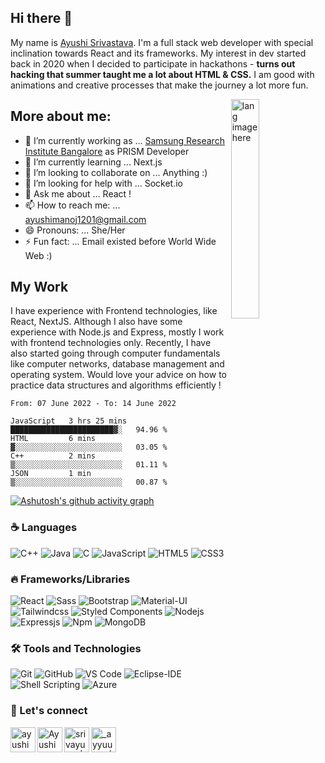 ## Hi there 👋
My name is [Ayushi Srivastava](https://github.com/srivastavayushi). I'm a full stack web developer with special inclination towards React and its frameworks. My interest in dev started back in 2020 when I decided to participate in hackathons - **turns out hacking that summer taught me a lot about HTML & CSS.** I am good with animations and creative processes that make the journey a lot more fun.

<img align="right" width="30%" src="https://user-images.githubusercontent.com/56116708/115572596-aedb1e80-a2dd-11eb-9106-7ce1da84a0e2.png" alt="lang image here" />
 
## More about me:
- 🔭 I’m currently working as ... [Samsung Research Institute Bangalore](https://research.samsung.com/sri-b) as PRISM Developer
- 🌱 I’m currently learning ... Next.js
- 👯 I’m looking to collaborate on ... Anything :)
- 🤔 I’m looking for help with ... Socket.io
- 💬 Ask me about ... React ! 
- 📫 How to reach me: ... ayushimanoj1201@gmail.com
- 😄 Pronouns: ... She/Her
- ⚡ Fun fact: ... Email existed before World Wide Web :)

## My Work
I have experience with Frontend technologies, like React, NextJS. Although I also have some experience with Node.js and Express, mostly I work with frontend technologies only. Recently, I have also started going through computer fundamentals like computer networks, database management and operating system. Would love your advice on how to practice data structures and algorithms efficiently !

<!--START_SECTION:waka-->

```text
From: 07 June 2022 - To: 14 June 2022

JavaScript   3 hrs 25 mins   ███████████████████████▓░   94.96 %
HTML         6 mins          ▓░░░░░░░░░░░░░░░░░░░░░░░░   03.05 %
C++          2 mins          ▒░░░░░░░░░░░░░░░░░░░░░░░░   01.11 %
JSON         1 min           ▒░░░░░░░░░░░░░░░░░░░░░░░░   00.87 %
```

<!--END_SECTION:waka-->

<!-- [![Readme Card](https://github-readme-stats.vercel.app/api/pin/?username=srivastavayushi&repo=EdiQL&show_icons=true&theme=radical)](https://github.com/srivastavayushi/EdiQL)

[![Readme Card](https://github-readme-stats.vercel.app/api/pin/?username=srivastavayushi&repo=Expense-Tracker&show_icons=true&theme=radical)](https://github.com/srivastavayushi/Expense-Tracker) -->

[![Ashutosh's github activity graph](https://activity-graph.herokuapp.com/graph?username=srivastavayushi&theme=react-dark)](https://github.com/srivastavayushi/github-readme-activity-graph)

### :coffee: Languages 

![C++](https://img.shields.io/badge/C%2B%2B-00599C?style=flat-square&logo=c%2B%2B&logoColor=white)
![Java](http://img.shields.io/badge/-Java-5B4638?style=flat-square&logo=java&logoColor=ffffff)
![C](http://img.shields.io/badge/-C-A8B9CC?style=flat-square&logo=c&logoColor=ffffff)
![JavaScript](https://img.shields.io/badge/-JavaScript-%23F7DF1C?style=flat-square&logo=javascript&logoColor=000000&labelColor=%23F7DF1C&color=%23FFCE5A)
![HTML5](https://img.shields.io/badge/-HTML5-%23E44D27?style=flat-square&logo=html5&logoColor=ffffff)
![CSS3](https://img.shields.io/badge/-CSS3-%231572B6?style=flat-square&logo=css3)


### :fire: Frameworks/Libraries

![React](https://img.shields.io/badge/-React-61DAFB?style=flat-square&logo=react&logoColor=ffffff)
![Sass](https://img.shields.io/badge/-Sass-%23CC6699?style=flat-square&logo=sass&logoColor=ffffff)
![Bootstrap](https://img.shields.io/badge/-Bootstrap-563D7C?style=flat-square&logo=Bootstrap)
![Material-UI](https://img.shields.io/badge/-Material%E2%80%93UI-0081CB?style=flat-square&logo=material-ui)
![Tailwindcss](https://img.shields.io/badge/Tailwind_CSS-38B2AC?style=flat-square&logo=tailwind-css&logoColor=ffffff)
![Styled Components](https://img.shields.io/badge/styled--components-DB7093?style=flat-squar&logo=styled-components&logoColor=white)
![Nodejs](https://img.shields.io/badge/-Nodejs-339933?style=flat-square&logo=Node.js&logoColor=ffffff)
![Expressjs](https://img.shields.io/badge/Express.js-404D59?style=flat-square&express&logoColor=ffffff)
![Npm](https://img.shields.io/badge/-npm-CB3837?style=flat-square&logo=npm)
![MongoDB](https://img.shields.io/badge/MongoDB-4EA94B?style=flat-square&logo=mongodb&logoColor=white)

### 🛠 Tools and Technologies
![Git](https://img.shields.io/badge/-Git-%23F05032?style=flat-square&logo=git&logoColor=%23ffffff)
![GitHub](https://img.shields.io/badge/-GitHub-181717?style=flat-square&logo=github)
![VS Code](http://img.shields.io/badge/-VS%20Code-007ACC?style=flat-square&logo=visual-studio-code&logoColor=ffffff)
![Eclipse-IDE](http://img.shields.io/badge/-Eclipse-2C2255?style=flat-square&logo=eclipse&logoColor=ffffff)
![Shell Scripting](https://img.shields.io/badge/Shell_Script-121011?style=flat-square&logo=gnu-bash&logoColor=white)
![Azure](https://img.shields.io/badge/Microsoft_Azure-0089D6?style=flat-square&logo=microsoft-azure&logoColor=white)


### 📝 Let's connect

[<img align="left" alt="ayushimanoj1201 | Medium" width="40px" src="https://img.icons8.com/nolan/50/medium-new.png" />][medium]
[<img align="left" alt="AyushiS38583735 | Twitter" width="40px" src="https://img.icons8.com/fluent/48/000000/twitter.png" />][twitter]
[<img align="left" alt="srivayushi | LinkedIn" width="40px" src="https://img.icons8.com/color/48/000000/linkedin.png" />][linkedin]
[<img align="left" alt="_ayyuuuu_ | Instagram" width="40px" src="https://img.icons8.com/fluent/48/000000/instagram-new.png" />][instagram]


[twitter]: https://twitter.com/AyushiS38583735
[medium]: https://medium.com/@ayushimanoj1201
[instagram]: https://www.instagram.com/_ayyuuuu_/
[linkedin]: https://www.linkedin.com/in/srivayushi/


